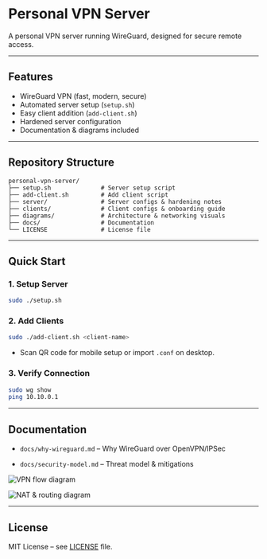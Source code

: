 # Personal VPN Server

A personal VPN server running WireGuard, designed for secure remote access.

---

## Features

- WireGuard VPN (fast, modern, secure)  
- Automated server setup (`setup.sh`)  
- Easy client addition (`add-client.sh`)  
- Hardened server configuration  
- Documentation & diagrams included  

---

## Repository Structure
```
personal-vpn-server/
├── setup.sh              # Server setup script
├── add-client.sh         # Add client script
├── server/               # Server configs & hardening notes
├── clients/              # Client configs & onboarding guide
├── diagrams/             # Architecture & networking visuals
├── docs/                 # Documentation
└── LICENSE               # License file

```
---

## Quick Start

### 1. Setup Server

```bash
sudo ./setup.sh
```

### 2. Add Clients

```bash
sudo ./add-client.sh <client-name>
```

- Scan QR code for mobile setup or import `.conf` on desktop.

### 3. Verify Connection

```bash
sudo wg show
ping 10.10.0.1
```

---

## Documentation

- `docs/why-wireguard.md` – Why WireGuard over OpenVPN/IPSec

- `docs/security-model.md` – Threat model & mitigations

 ![VPN flow diagram](https://github.com/rabindra789/personal-vpn-server/blob/main/diagrams/architecture.png)

 ![NAT & routing diagram](https://github.com/rabindra789/personal-vpn-server/blob/main/diagrams/networking.png)

---

## License

MIT License – see [LICENSE](LICENSE) file.
